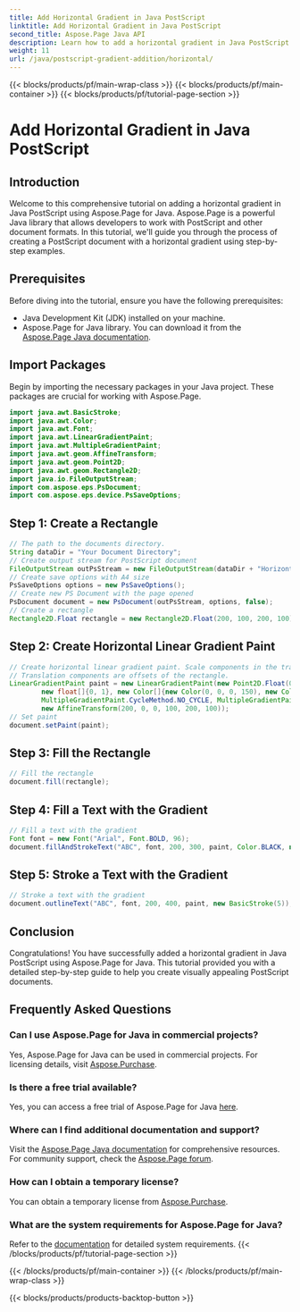 ```yaml
---
title: Add Horizontal Gradient in Java PostScript
linktitle: Add Horizontal Gradient in Java PostScript
second_title: Aspose.Page Java API
description: Learn how to add a horizontal gradient in Java PostScript with Aspose.Page for Java. Create visually stunning documents effortlessly.
weight: 11
url: /java/postscript-gradient-addition/horizontal/
---
```


{{< blocks/products/pf/main-wrap-class >}}
{{< blocks/products/pf/main-container >}}
{{< blocks/products/pf/tutorial-page-section >}}

# Add Horizontal Gradient in Java PostScript

## Introduction
Welcome to this comprehensive tutorial on adding a horizontal gradient in Java PostScript using Aspose.Page for Java. Aspose.Page is a powerful Java library that allows developers to work with PostScript and other document formats. In this tutorial, we'll guide you through the process of creating a PostScript document with a horizontal gradient using step-by-step examples.
## Prerequisites
Before diving into the tutorial, ensure you have the following prerequisites:
- Java Development Kit (JDK) installed on your machine.
- Aspose.Page for Java library. You can download it from the [Aspose.Page Java documentation](https://reference.aspose.com/page/java/).
## Import Packages
Begin by importing the necessary packages in your Java project. These packages are crucial for working with Aspose.Page.
```java
import java.awt.BasicStroke;
import java.awt.Color;
import java.awt.Font;
import java.awt.LinearGradientPaint;
import java.awt.MultipleGradientPaint;
import java.awt.geom.AffineTransform;
import java.awt.geom.Point2D;
import java.awt.geom.Rectangle2D;
import java.io.FileOutputStream;
import com.aspose.eps.PsDocument;
import com.aspose.eps.device.PsSaveOptions;

```
## Step 1: Create a Rectangle
```java
// The path to the documents directory.
String dataDir = "Your Document Directory";
// Create output stream for PostScript document
FileOutputStream outPsStream = new FileOutputStream(dataDir + "HorizontalGradient_outPS.ps");
// Create save options with A4 size
PsSaveOptions options = new PsSaveOptions();
// Create new PS Document with the page opened
PsDocument document = new PsDocument(outPsStream, options, false);
// Create a rectangle
Rectangle2D.Float rectangle = new Rectangle2D.Float(200, 100, 200, 100);
```
## Step 2: Create Horizontal Linear Gradient Paint
```java
// Create horizontal linear gradient paint. Scale components in the transform must be equal to width and height of the rectangle.
// Translation components are offsets of the rectangle.
LinearGradientPaint paint = new LinearGradientPaint(new Point2D.Float(0, 0), new Point2D.Float(200, 100),
        new float[]{0, 1}, new Color[]{new Color(0, 0, 0, 150), new Color(40, 128, 70, 50)},
        MultipleGradientPaint.CycleMethod.NO_CYCLE, MultipleGradientPaint.ColorSpaceType.SRGB,
        new AffineTransform(200, 0, 0, 100, 200, 100));
// Set paint
document.setPaint(paint);
```
## Step 3: Fill the Rectangle
```java
// Fill the rectangle
document.fill(rectangle);
```
## Step 4: Fill a Text with the Gradient
```java
// Fill a text with the gradient
Font font = new Font("Arial", Font.BOLD, 96);
document.fillAndStrokeText("ABC", font, 200, 300, paint, Color.BLACK, new BasicStroke(2));
```
## Step 5: Stroke a Text with the Gradient
```java
// Stroke a text with the gradient
document.outlineText("ABC", font, 200, 400, paint, new BasicStroke(5));
```
## Conclusion
Congratulations! You have successfully added a horizontal gradient in Java PostScript using Aspose.Page for Java. This tutorial provided you with a detailed step-by-step guide to help you create visually appealing PostScript documents.
## Frequently Asked Questions
### Can I use Aspose.Page for Java in commercial projects?
Yes, Aspose.Page for Java can be used in commercial projects. For licensing details, visit [Aspose.Purchase](https://purchase.aspose.com/buy).
### Is there a free trial available?
Yes, you can access a free trial of Aspose.Page for Java [here](https://releases.aspose.com/).
### Where can I find additional documentation and support?
Visit the [Aspose.Page Java documentation](https://reference.aspose.com/page/java/) for comprehensive resources. For community support, check the [Aspose.Page forum](https://forum.aspose.com/c/page/39).
### How can I obtain a temporary license?
You can obtain a temporary license from [Aspose.Purchase](https://purchase.aspose.com/temporary-license/).
### What are the system requirements for Aspose.Page for Java?
Refer to the [documentation](https://reference.aspose.com/page/java/) for detailed system requirements.
{{< /blocks/products/pf/tutorial-page-section >}}

{{< /blocks/products/pf/main-container >}}
{{< /blocks/products/pf/main-wrap-class >}}

{{< blocks/products/products-backtop-button >}}
